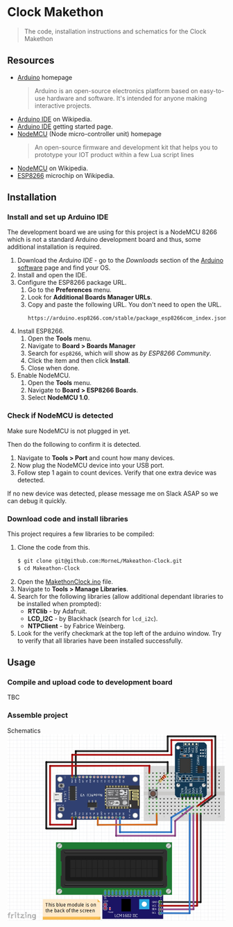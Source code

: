 # Clock Makethon
> The code, installation instructions and schematics for the Clock Makethon

## Resources

- [Arduino](https://www.arduino.cc/) homepage
    > Arduino is an open-source electronics platform based on easy-to-use hardware and software. It's intended for anyone making interactive projects.
- [Arduino IDE](https://en.wikipedia.org/wiki/Arduino_IDE) on Wikipedia.
- [Arduino IDE](https://www.arduino.cc/en/Guide) getting started page.
- [NodeMCU](https://www.nodemcu.com/index_cn.html) (Node micro-controller unit) homepage
    > An open-source firmware and development kit that helps you to prototype your IOT product within a few Lua script lines 
- [NodeMCU](https://en.wikipedia.org/wiki/NodeMCU) on Wikipedia.
- [ESP8266](https://en.wikipedia.org/wiki/ESP8266) microchip on Wikipedia.

## Installation

### Install and set up Arduino IDE

The development board we are using for this project is a NodeMCU 8266 which is not a standard Arduino development board and thus, some additional installation is required.

1. Download the _Arduino IDE_ - go to the _Downloads_ section of the [Arduino software](https://www.arduino.cc/en/software) page and find your OS.
1. Install and open the IDE.
1. Configure the ESP8266 package URL.
    1. Go to the **Preferences** menu.
    1. Look for **Additional Boards Manager URLs**.
    1. Copy and paste the following URL. You don't need to open the URL.
        ```
        https://arduino.esp8266.com/stable/package_esp8266com_index.json
        ```
1. Install ESP8266.
    1. Open the **Tools** menu.
    1. Navigate to **Board > Boards Manager**
    1. Search for `esp8266`, which will show as _by ESP8266 Community_.
    1. Click the item and then click **Install**. 
    1. Close when done. 
1. Enable NodeMCU.
    1. Open the **Tools** menu.
    1. Navigate to **Board > ESP8266 Boards**.
    1. Select **NodeMCU 1.0**.

### Check if NodeMCU is detected

Make sure NodeMCU is not plugged in yet.

Then do the following to confirm it is detected.

1. Navigate to **Tools > Port** and count how many devices.
1. Now plug the NodeMCU device into your USB port.
1. Follow step 1 again to count devices. Verify that one extra device was detected.

If no new device was detected, please message me on Slack ASAP so we can debug it quickly.

### Download code and install libraries

This project requires a few libraries to be compiled:

1. Clone the code from this.
    ```sh
    $ git clone git@github.com:MorneL/Makeathon-Clock.git
    $ cd Makeathon-Clock
    ````
1. Open the [MakethonClock.ino](/MakethonClock/MakethonClock.ino) file.
1. Navigate to **Tools > Manage Libraries**.
1. Search for the following libraries (allow additional dependant libraries to be installed when prompted):
    * **RTClib** - by Adafruit.
    * **LCD_I2C** - by Blackhack (search for `lcd_i2c`).
    * **NTPClient** - by Fabrice Weinberg.
5. Look for the verify checkmark at the top left of the arduino window. Try to verify that all libraries have been installed successfully.

## Usage

### Compile and upload code to development board

TBC

### Assemble project
Schematics
![myimage-alt-tag](Assets/clock_schematics.jpeg)
